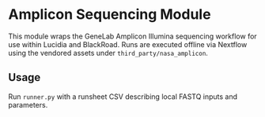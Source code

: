 # Amplicon Sequencing Module

This module wraps the GeneLab Amplicon Illumina sequencing workflow for use within
Lucidia and BlackRoad. Runs are executed offline via Nextflow using the vendored
assets under `third_party/nasa_amplicon`.

## Usage
Run `runner.py` with a runsheet CSV describing local FASTQ inputs and parameters.
